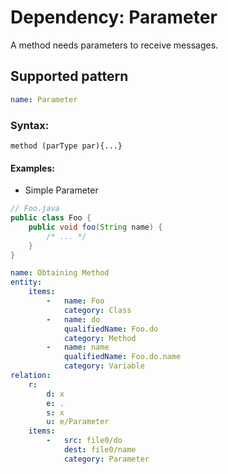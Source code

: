 # Dependency: Parameter

A method needs parameters to receive messages.

## Supported pattern

```yaml
name: Parameter
```

### Syntax:

```text
method (parType par){...}
```

#### Examples: 

* Simple Parameter

```java
// Foo.java
public class Foo {
    public void foo(String name) {
        /* ... */
    }
}
```

```yaml
name: Obtaining Method
entity:
    items:
        -   name: Foo
            category: Class
        -   name: do
            qualifiedName: Foo.do
            category: Method
        -   name: name
            qualifiedName: Foo.do.name
            category: Variable
relation:
    r:
        d: x
        e: .
        s: x
        u: e/Parameter
    items:
        -   src: file0/do
            dest: file0/name
            category: Parameter
```
